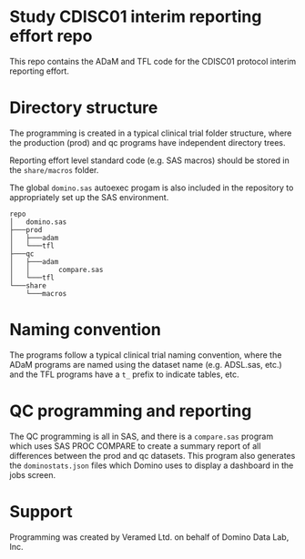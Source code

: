 # Study CDISC01 interim reporting effort repo
This repo contains the ADaM and TFL code for the CDISC01 protocol interim reporting effort.

# Directory structure

The programming is created in a typical clinical trial folder structure, where the production (prod) and qc programs have independent directory trees.

Reporting effort level standard code (e.g. SAS macros) should be stored in the `share/macros` folder.

The global `domino.sas` autoexec progam is also included in the repository to appropriately set up the SAS environment. 

```
repo
│   domino.sas
├───prod
│   ├───adam
│   └───tfl
├───qc
│   ├───adam
│   │       compare.sas
│   └───tfl
└───share
    └───macros
```

# Naming convention

The programs follow a typical clinical trial naming convention, where the ADaM programs are named using the dataset name (e.g. ADSL.sas, etc.) and the TFL programs have a `t_` prefix to indicate tables, etc.

# QC programming and reporting

The QC programming is all in SAS, and there is a `compare.sas` program which uses SAS PROC COMPARE to create a summary report of all differences between the prod and qc datasets. This program also generates the `dominostats.json` files which Domino uses to display a dashboard in the jobs screen.

# Support

Programming was created by Veramed Ltd. on behalf of Domino Data Lab, Inc.
